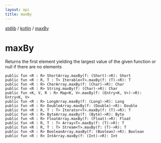 ```yaml
---
layout: api
title: maxBy
---
```

[stdlib](../index.md) / [kotlin](index.md) / [maxBy](maxBy.md)

# maxBy
Returns the first element yielding the largest value of the given function or null if there are no elements
```
public fun <R : R> ShortArray.maxBy(f: (Short)->R): Short
public fun <R : R, T : T> Iterable<T>.maxBy(f: (T)->R): T
public fun <R : R> CharArray.maxBy(f: (Char)->R): Char
public fun <R : R> String.maxBy(f: (Char)->R): Char
public fun <K, V, R : R> Map<K, V>.maxBy(f: (Entry<K, V>)->R): Entry<K, V>
public fun <R : R> LongArray.maxBy(f: (Long)->R): Long
public fun <R : R> DoubleArray.maxBy(f: (Double)->R): Double
public fun <R : R, T : T> Iterator<T>.maxBy(f: (T)->R): T
public fun <R : R> ByteArray.maxBy(f: (Byte)->R): Byte
public fun <R : R> FloatArray.maxBy(f: (Float)->R): Float
public fun <R : R, T : T> Array<T>.maxBy(f: (T)->R): T
public fun <R : R, T : T> Stream<T>.maxBy(f: (T)->R): T
public fun <R : R> BooleanArray.maxBy(f: (Boolean)->R): Boolean
public fun <R : R> IntArray.maxBy(f: (Int)->R): Int
```
